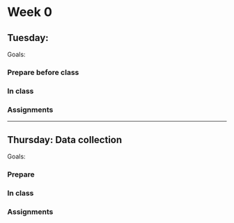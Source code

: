<br><br>

# Week 0 

## Tuesday: 
Goals: 


### Prepare before class

### In class

### Assignments

----

## Thursday: Data collection
Goals: 


### Prepare 

### In class


### Assignments
